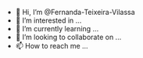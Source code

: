 - 👋 Hi, I’m @Fernanda-Teixeira-Vilassa
- 👀 I’m interested in ...
- 🌱 I’m currently learning ...
- 💞️ I’m looking to collaborate on ...
- 📫 How to reach me ...

<!---
Fernanda-Teixeira-Vilassa/Fernanda-Teixeira-Vilassa is a ✨ special ✨ repository because its `README.md` (this file) appears on your GitHub profile.
You can click the Preview link to take a look at your changes.
--->
